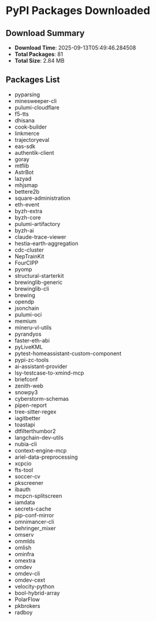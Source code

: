 # PyPI Packages Downloaded

## Download Summary
- **Download Time**: 2025-09-13T05:49:46.284508
- **Total Packages**: 81
- **Total Size**: 2.84 MB

## Packages List
- pyparsing
- minesweeper-cli
- pulumi-cloudflare
- f5-tts
- dhisana
- cook-builder
- linkmerce
- trajectoryeval
- eas-sdk
- authentik-client
- goray
- mtflib
- AstrBot
- lazyad
- mhjsmap
- bettere2b
- square-administration
- eth-event
- byzh-extra
- byzh-core
- pulumi-artifactory
- byzh-ai
- claude-trace-viewer
- hestia-earth-aggregation
- cdc-cluster
- NepTrainKit
- FourCIPP
- pyomp
- structural-starterkit
- brewinglib-generic
- brewinglib-cli
- brewing
- opendp
- jsonchain
- pulumi-oci
- memium
- mineru-vl-utils
- pyrandyos
- faster-eth-abi
- pyLiveKML
- pytest-homeassistant-custom-component
- pypi-zc-tools
- ai-assistant-provider
- lsy-testcase-to-xmind-mcp
- briefconf
- zenith-web
- snowpy3
- cyberstorm-schemas
- pipen-report
- tree-sitter-regex
- iagitbetter
- toastapi
- dtfilterthumbor2
- langchain-dev-utils
- nubia-cli
- context-engine-mcp
- ariel-data-preprocessing
- xcpcio
- fts-tool
- soccer-cv
- pkscreener
- ibauth
- mcpcn-splitscreen
- iamdata
- secrets-cache
- pip-conf-mirror
- omnimancer-cli
- behringer_mixer
- omserv
- ommlds
- omlish
- ominfra
- omextra
- omdev
- omdev-cli
- omdev-cext
- velocity-python
- bool-hybrid-array
- PolarFlow
- pkbrokers
- radboy
